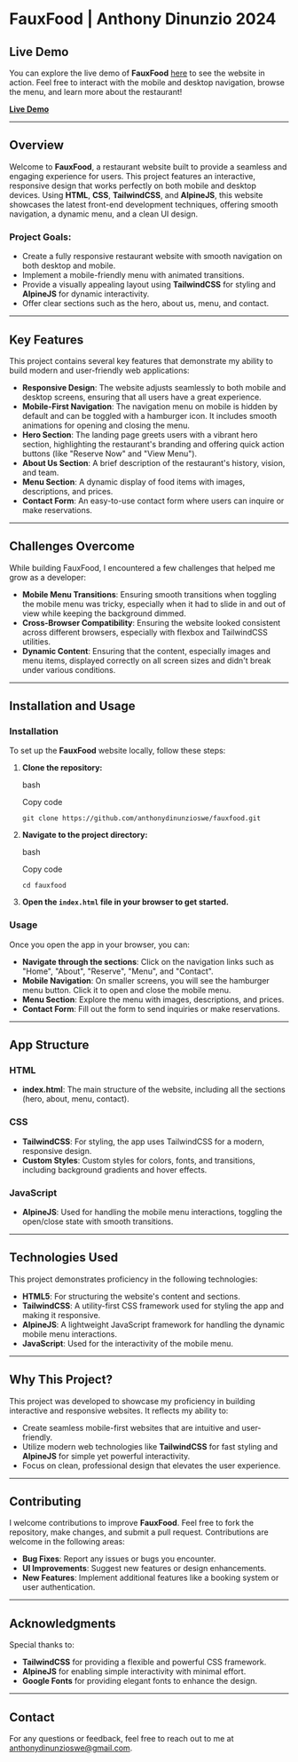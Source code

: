 FauxFood | Anthony Dinunzio 2024
================================

Live Demo
---------

You can explore the live demo of **FauxFood** [here](https://anthonydinunzioswe.github.io/modernRestaurantWebsite) to see the website in action. Feel free to interact with the mobile and desktop navigation, browse the menu, and learn more about the restaurant!

[**Live Demo**](https://anthonydinunzioswe.github.io/modernRestaurantWebsite)
* * * * *

Overview
--------

Welcome to **FauxFood**, a restaurant website built to provide a seamless and engaging experience for users. This project features an interactive, responsive design that works perfectly on both mobile and desktop devices. Using **HTML**, **CSS**, **TailwindCSS**, and **AlpineJS**, this website showcases the latest front-end development techniques, offering smooth navigation, a dynamic menu, and a clean UI design.

### Project Goals:

-   Create a fully responsive restaurant website with smooth navigation on both desktop and mobile.
-   Implement a mobile-friendly menu with animated transitions.
-   Provide a visually appealing layout using **TailwindCSS** for styling and **AlpineJS** for dynamic interactivity.
-   Offer clear sections such as the hero, about us, menu, and contact.

* * * * *

Key Features
------------

This project contains several key features that demonstrate my ability to build modern and user-friendly web applications:

-   **Responsive Design**: The website adjusts seamlessly to both mobile and desktop screens, ensuring that all users have a great experience.
-   **Mobile-First Navigation**: The navigation menu on mobile is hidden by default and can be toggled with a hamburger icon. It includes smooth animations for opening and closing the menu.
-   **Hero Section**: The landing page greets users with a vibrant hero section, highlighting the restaurant's branding and offering quick action buttons (like "Reserve Now" and "View Menu").
-   **About Us Section**: A brief description of the restaurant's history, vision, and team.
-   **Menu Section**: A dynamic display of food items with images, descriptions, and prices.
-   **Contact Form**: An easy-to-use contact form where users can inquire or make reservations.

* * * * *

Challenges Overcome
-------------------

While building FauxFood, I encountered a few challenges that helped me grow as a developer:

-   **Mobile Menu Transitions**: Ensuring smooth transitions when toggling the mobile menu was tricky, especially when it had to slide in and out of view while keeping the background dimmed.
-   **Cross-Browser Compatibility**: Ensuring the website looked consistent across different browsers, especially with flexbox and TailwindCSS utilities.
-   **Dynamic Content**: Ensuring that the content, especially images and menu items, displayed correctly on all screen sizes and didn't break under various conditions.

* * * * *

Installation and Usage
----------------------

### Installation

To set up the **FauxFood** website locally, follow these steps:

1.  **Clone the repository:**

    bash

    Copy code

    `git clone https://github.com/anthonydinunzioswe/fauxfood.git`

2.  **Navigate to the project directory:**

    bash

    Copy code

    `cd fauxfood`

3.  **Open the `index.html` file in your browser to get started.**

### Usage

Once you open the app in your browser, you can:

-   **Navigate through the sections**: Click on the navigation links such as "Home", "About", "Reserve", "Menu", and "Contact".
-   **Mobile Navigation**: On smaller screens, you will see the hamburger menu button. Click it to open and close the mobile menu.
-   **Menu Section**: Explore the menu with images, descriptions, and prices.
-   **Contact Form**: Fill out the form to send inquiries or make reservations.

* * * * *

App Structure
-------------

### HTML

-   **index.html**: The main structure of the website, including all the sections (hero, about, menu, contact).

### CSS

-   **TailwindCSS**: For styling, the app uses TailwindCSS for a modern, responsive design.
-   **Custom Styles**: Custom styles for colors, fonts, and transitions, including background gradients and hover effects.

### JavaScript

-   **AlpineJS**: Used for handling the mobile menu interactions, toggling the open/close state with smooth transitions.

* * * * *

Technologies Used
-----------------

This project demonstrates proficiency in the following technologies:

-   **HTML5**: For structuring the website's content and sections.
-   **TailwindCSS**: A utility-first CSS framework used for styling the app and making it responsive.
-   **AlpineJS**: A lightweight JavaScript framework for handling the dynamic mobile menu interactions.
-   **JavaScript**: Used for the interactivity of the mobile menu.

* * * * *

Why This Project?
-----------------

This project was developed to showcase my proficiency in building interactive and responsive websites. It reflects my ability to:

-   Create seamless mobile-first websites that are intuitive and user-friendly.
-   Utilize modern web technologies like **TailwindCSS** for fast styling and **AlpineJS** for simple yet powerful interactivity.
-   Focus on clean, professional design that elevates the user experience.

* * * * *

Contributing
------------

I welcome contributions to improve **FauxFood**. Feel free to fork the repository, make changes, and submit a pull request. Contributions are welcome in the following areas:

-   **Bug Fixes**: Report any issues or bugs you encounter.
-   **UI Improvements**: Suggest new features or design enhancements.
-   **New Features**: Implement additional features like a booking system or user authentication.

* * * * *

Acknowledgments
---------------

Special thanks to:

-   **TailwindCSS** for providing a flexible and powerful CSS framework.
-   **AlpineJS** for enabling simple interactivity with minimal effort.
-   **Google Fonts** for providing elegant fonts to enhance the design.

* * * * *

Contact
-------

For any questions or feedback, feel free to reach out to me at anthonydinunzioswe@gmail.com.
